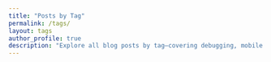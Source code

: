```yaml
---
title: "Posts by Tag"
permalink: /tags/
layout: tags
author_profile: true
description: "Explore all blog posts by tag—covering debugging, mobile architecture, system design, and engineering leadership topics."
---
```

